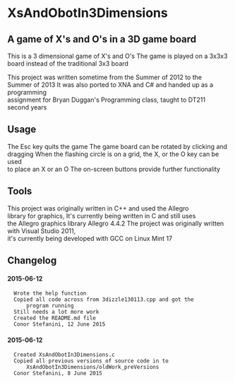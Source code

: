# XsAndObotIn3Dimensions
## A game of X's and O's in a 3D game board

This is a 3 dimensional game of X's and O's
The game is played on a 3x3x3 board instead of the traditional 3x3 board

This project was written sometime from the Summer of 2012 to the \
Summer of 2013
It was also ported to XNA and C# and handed up as a programming \
assignment for Bryan Duggan's Programming class, taught to DT211 \
second years

## Usage
The Esc key quits the game
The game board can be rotated by clicking and dragging
When the flashing circle is on a grid, the X, or the O key can be used \
to place an X or an O
The on-screen buttons provide further functionality

## Tools
This project was originally written in C++ and used the Allegro \
library for graphics, It's currently being written in C and still uses \
the Allegro graphics library
Allegro 4.4.2
The project was originally written with Visual Studio 2011, \
it's currently being developed with GCC on Linux Mint 17


## Changelog

####  2015-06-12
      Wrote the help function
      Copied all code across from 3dizzle130113.cpp and got the
          program running
      Still needs a lot more work
      Created the README.md file
      Conor Stefanini, 12 June 2015

####  2015-06-12
      Created XsAndObotIn3Dimensions.c
      Copied all previous versions of source code in to 
          XsAndObotIn3Dimensions/oldWork_preVersions
      Conor Stefanini, 8 June 2015
